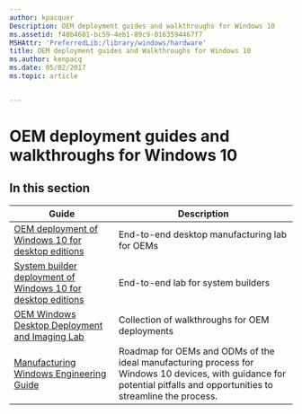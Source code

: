 ```yaml
---
author: kpacquer
Description: OEM deployment guides and walkthroughs for Windows 10
ms.assetid: f48b4681-bc59-4eb1-89c9-0163594467f7
MSHAttr: 'PreferredLib:/library/windows/hardware'
title: OEM deployment guides and Walkthroughs for Windows 10
ms.author: kenpacq
ms.date: 05/02/2017
ms.topic: article


---
```


# OEM deployment guides and walkthroughs for Windows 10

## In this section

| Guide | Description |
| --- | --- |
| [OEM deployment of Windows 10 for desktop editions](oem-deployment-of-windows-10-for-desktop-editions.md) | End-to-end desktop manufacturing lab for OEMs |
| [System builder deployment of Windows 10 for desktop editions](system-builder-deployment-of-windows-10-for-desktop-editions.md) | End-to-end lab for system builders |
| [OEM Windows Desktop Deployment and Imaging Lab](oem-windows-deployment-and-imaging-walkthrough.md) | Collection of walkthroughs for OEM deployments |
| [Manufacturing Windows Engineering Guide](manufacturing-windows-engineering-guide.md) | Roadmap for OEMs and ODMs of the ideal manufacturing process for Windows 10 devices, with guidance for potential pitfalls and opportunities to streamline the process. |